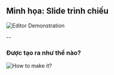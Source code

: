 ## Minh họa: Slide trình chiếu

![Editor Demonstration](/openpub-introduction/assets/publish-process-demo-slides.png)

--

### Được tạo ra như thế nào?

![How to make it?](/openpub-introduction/assets/publish-process-demo-howto.png)
